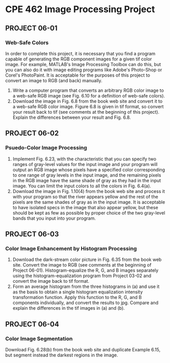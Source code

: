 # CPE 462 Image Processing Project

## PROJECT 06-01

### Web-Safe Colors

In order to complete this project, it is necessary that you find a program capable of generating the RGB component images for a given tif color image.  For example, MATLAB's Image Processing Toolbox can do this, but you can also do it with image editing programs like Adobe's Photo-Shop or Corel's PhotoPaint.  It is acceptable for the purposes of this project to convert an image to RGB (and back) manually.

1. Write a computer program that converts an arbitrary RGB color image to a web-safe RGB image (see Fig. 6.10 for a definition of web-safe colors).
2. Download the image in Fig. 6.8 from the book web site and convert it to a web-safe RGB color image.  Figure 6.8 is given in tif format, so convert your result back to tif (see comments at the beginning of this project).  Explain the differences between your result and Fig. 6.8.

## PROJECT 06-02

### Psuedo-Color Image Processing

1. Implement Fig. 6.23, with the characteristic that you can specify two ranges of gray-level values for the input image and your program will output an RGB image whose pixels have a specified color corresponding to one range of gray levels in the input image, and the remaining pixels in the RGB image have the same shade of gray as they had in the input image.  You can limit the input colors to all the colors in Fig. 6.4(a).
2. Download the image in Fig. 1.10(4) from the book web site and process it with your program so that the river appears yellow and the rest of the pixels are the same shades of gray as in the input image.  It is acceptable to have isolated specs in the image that also appear yellow, but these should be kept as few as possible by proper choice of the two gray-level bands that you input into your program.

## PROJECT 06-03

### Color Image Enhancement by Histogram Processing

1. Download the dark-stream color picture in Fig. 6.35 from the book web site.  Convert the image to RGB (see comments at the beginning of Project 06-01).  Histogram-equalize the R, G, and B images separately using the histogram-equalization program from Project 03-02 and convert the image back to tif format.
2. Form an average histogram from the three histograms in (a) and use it as the basis to obtain a single histogram equalization intensity transformation function.  Apply this function to the R, G, and B components individually, and convert the results to jpg.  Compare and explain the differences in the tif images in (a) and (b).

## PROJECT 06-04

### Color Image Segmentation

Download Fig. 6.28(b) from the book web site and duplicate Example 6.15, but segment instead the darkest regions in the image.
